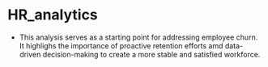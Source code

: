 # HR_analytics
- This analysis serves as a starting point for addressing  employee churn. It highlighs the importance of proactive retention efforts amd data-driven decision-making to create a more stable and satisfied workforce.
